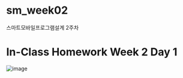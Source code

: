 # sm_week02
스마트모바일프로그램설계 2주차   
# In-Class Homework Week 2 Day 1   
![image](https://user-images.githubusercontent.com/57963888/110408576-29066980-80c9-11eb-9ba2-414530f51953.png)   
